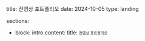 title: 전영상 포트폴리오
date: 2024-10-05
type: landing

sections:
  - block: intro
    content:
        title: <span style="font-size:70%">전영상 포트폴리오</span>